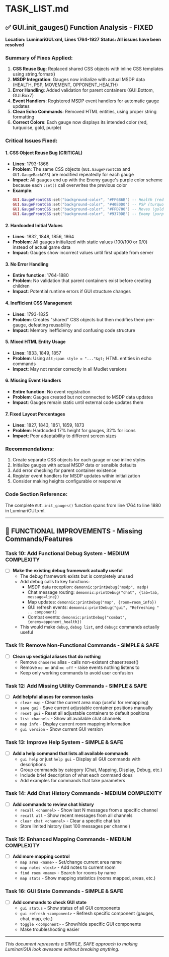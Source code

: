 # TASK_LIST.md

## ✅ GUI.init_gauges() Function Analysis - FIXED
**Location: LuminariGUI.xml, Lines 1764-1927**
**Status: All issues have been resolved**

### Summary of Fixes Applied:
1. **CSS Reuse Bug**: Replaced shared CSS objects with inline CSS templates using string.format()
2. **MSDP Integration**: Gauges now initialize with actual MSDP data (HEALTH, PSP, MOVEMENT, OPPONENT_HEALTH)
3. **Error Handling**: Added validation for parent containers (GUI.Bottom, GUI.Box7)
4. **Event Handlers**: Registered MSDP event handlers for automatic gauge updates
5. **Clean Echo Commands**: Removed HTML entities, using proper string formatting
6. **Correct Colors**: Each gauge now displays its intended color (red, turquoise, gold, purple)

### Critical Issues Fixed:

#### 1. **CSS Object Reuse Bug (CRITICAL)**
- **Lines**: 1793-1866
- **Problem**: The same CSS objects (`GUI.GaugeFrontCSS` and `GUI.GaugeBackCSS`) are modified repeatedly for each gauge
- **Impact**: All gauges end up with the Enemy gauge's purple color scheme because each `:set()` call overwrites the previous color
- **Example**:
  ```lua
  GUI.GaugeFrontCSS:set("background-color", "#FF6B6B") -- Health (red)
  GUI.GaugeFrontCSS:set("background-color", "#40E0D0") -- PSP (turquoise) - overwrites!
  GUI.GaugeFrontCSS:set("background-color", "#FFD700") -- Moves (gold) - overwrites!
  GUI.GaugeFrontCSS:set("background-color", "#9370DB") -- Enemy (purple) - final color!
  ```

#### 2. **Hardcoded Initial Values**
- **Lines**: 1832, 1848, 1856, 1864
- **Problem**: All gauges initialized with static values (100/100 or 0/0) instead of actual game data
- **Impact**: Gauges show incorrect values until first update from server

#### 3. **No Error Handling**
- **Entire function**: 1764-1880
- **Problem**: No validation that parent containers exist before creating children
- **Impact**: Potential runtime errors if GUI structure changes

#### 4. **Inefficient CSS Management**
- **Lines**: 1793-1825
- **Problem**: Creates "shared" CSS objects but then modifies them per-gauge, defeating reusability
- **Impact**: Memory inefficiency and confusing code structure

#### 5. **Mixed HTML Entity Usage**
- **Lines**: 1833, 1849, 1857
- **Problem**: Using `&lt;span style = "..."&gt;` HTML entities in echo commands
- **Impact**: May not render correctly in all Mudlet versions

#### 6. **Missing Event Handlers**
- **Entire function**: No event registration
- **Problem**: Gauges created but not connected to MSDP data updates
- **Impact**: Gauges remain static until external code updates them

#### 7. **Fixed Layout Percentages**
- **Lines**: 1827, 1843, 1851, 1859, 1873
- **Problem**: Hardcoded 17% height for gauges, 32% for icons
- **Impact**: Poor adaptability to different screen sizes

### Recommendations:
1. Create separate CSS objects for each gauge or use inline styles
2. Initialize gauges with actual MSDP data or sensible defaults
3. Add error checking for parent container existence
4. Register event handlers for MSDP updates within initialization
5. Consider making heights configurable or responsive

### Code Section Reference:
The complete `GUI.init_gauges()` function spans from line 1764 to line 1880 in LuminariGUI.xml.

---

## 🔧 FUNCTIONAL IMPROVEMENTS - Missing Commands/Features


### Task 10: Add Functional Debug System - MEDIUM COMPLEXITY
- [ ] **Make the existing debug framework actually useful**
  - The debug framework exists but is completely unused
  - Add debug calls to key functions:
    - MSDP data reception: `demonnic:printDebug("msdp", msdp)`
    - Chat message routing: `demonnic:printDebug("chat", {tab=tab, message=line})`
    - Map updates: `demonnic:printDebug("map", {room=room_info})`
    - GUI refresh events: `demonnic:printDebug("gui", "Refreshing " .. component)`
    - Combat events: `demonnic:printDebug("combat", {enemy=opponent_health})`
  - This would make `debug`, `debug list`, and `debugc` commands actually useful

### Task 11: Remove Non-Functional Commands - SIMPLE & SAFE
- [ ] **Clean up vestigial aliases that do nothing**
  - Remove `chaseres` alias - calls non-existent chaser:reset()
  - Remove `mc on` and `mc off` - raise events nothing listens to
  - Keep only working commands to avoid user confusion

### Task 12: Add Missing Utility Commands - SIMPLE & SAFE
- [ ] **Add helpful aliases for common tasks**
  - `clear map` - Clear the current area map (useful for remapping)
  - `save gui` - Save current adjustable container positions manually
  - `reset gui` - Reset all adjustable containers to default positions
  - `list channels` - Show all available chat channels
  - `map info` - Display current room mapping information
  - `gui version` - Show current GUI version

### Task 13: Improve Help System - SIMPLE & SAFE
- [ ] **Add a help command that lists all available commands**
  - `gui help` or just `help gui` - Display all GUI commands with descriptions
  - Group commands by category (Chat, Mapping, Display, Debug, etc.)
  - Include brief description of what each command does
  - Add examples for commands that take parameters

### Task 14: Add Chat History Commands - MEDIUM COMPLEXITY
- [ ] **Add commands to review chat history**
  - `recall <channel>` - Show last N messages from a specific channel
  - `recall all` - Show recent messages from all channels
  - `clear chat <channel>` - Clear a specific chat tab
  - Store limited history (last 100 messages per channel)

### Task 15: Enhanced Mapping Commands - MEDIUM COMPLEXITY
- [ ] **Add more mapping control**
  - `map area <name>` - Set/change current area name
  - `map notes <text>` - Add notes to current room
  - `find room <name>` - Search for rooms by name
  - `map stats` - Show mapping statistics (rooms mapped, areas, etc.)

### Task 16: GUI State Commands - SIMPLE & SAFE
- [ ] **Add commands to check GUI state**
  - `gui status` - Show status of all GUI components
  - `gui refresh <component>` - Refresh specific component (gauges, chat, map, etc.)
  - `toggle <component>` - Show/hide specific GUI components
  - Make troubleshooting easier

---

*This document represents a SIMPLE, SAFE approach to making LuminariGUI look awesome without breaking anything.*